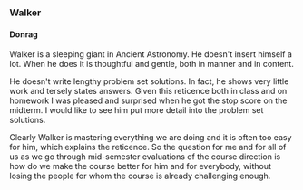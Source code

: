 ### Walker

#### Donrag

Walker is a sleeping giant in Ancient Astronomy. He doesn't insert himself a lot. When he does it is thoughtful and gentle, both in manner and in content.

He doesn't write lengthy problem set solutions. In fact, he shows very little work and tersely states answers. Given this reticence both in class and on homework I was pleased and surprised when he got the stop score on the midterm. I would like to see him put more detail into the problem set solutions.

Clearly Walker is mastering everything we are doing and it is often too easy for him, which explains the reticence. So the question for me and for all of us as we go through mid-semester evaluations of the course direction is how do we make the course better for him and for everybody, without losing the people for whom the course is already challenging enough.
